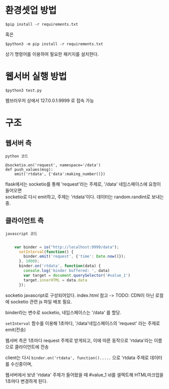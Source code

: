 # 환경셋업 방법

`$pip install -r requirements.txt`   

혹은  

`$python3 -m pip install -r requirements.txt`  

상기 명령어를 이용하여 필요한 패키지를 설치한다.

# 웹서버 실행 방법
`$python3 test.py`

웹브러우저 상에서 127.0.0.1:9999 로 접속 가능

# 구조

## 웹서버 측

`python 코드`

```python3
@socketio.on('request', namespace='/data')
def push_values(msg):
    emit('rtdata', {'data':making_number()})
```

flask에서는 socketio를 통해 'request'라는 주제로, '/data' 네임스페이스에 요청이 들어오면  
socketio로 다시 emit하고, 주제는 'rtdata'이다. 데이터는 random.randint로 보내는 중.

## 클라이언트 측

`javascript 코드`

```javascript

    var binder = io("http://localhost:9999/data");
      setInterval(function() {
        binder.emit('request', {'time': Date.now()});
      }, 1000);
      binder.on('rtdata', function(data) {
        console.log('binder buffered: ', data)
        var target = document.querySelector('#value_1')
        target.innerHTML = data.data
      });

```

socketio javascript로 구성되어있다. index.html 참고 -> TODO: CDN이 아닌 로컬에 socketio 관련 js 파일 배포 필요.

binder라는 변수로 socketio, 네임스페이스는 '/data' 를 할당.

`setInterval` 함수를 이용해 1초마다, '/data'네임스페이스의 'request' 라는 주제로 emit(전송)

웹서버 측은 1초마다 request 주제로 받게되고, 이에 따른 동작으로 'rtdata'라는 이름으로 클라이언트에 전송

client는 다시 `binder.on('rtdata', function().....` 으로 'rtdata 주제로 데이터를 수신중이며,

웹서버에서 보낸 'rtdata' 주제가 들어왔을 때 #value_1 id를 셀렉트해 HTML마크업을 1초마다 변경하게 된다.